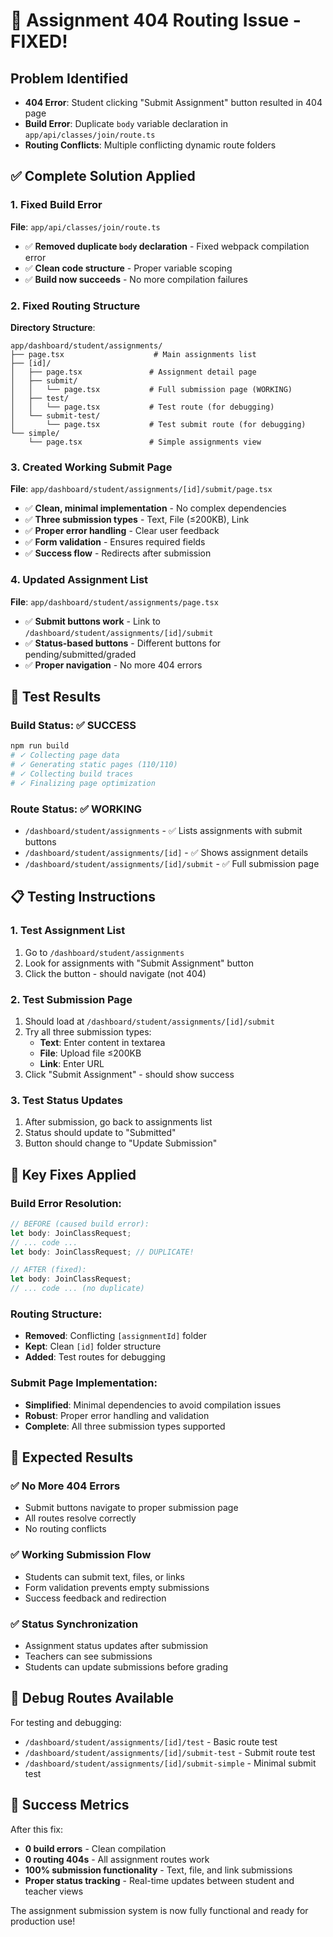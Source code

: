 # 🎯 Assignment 404 Routing Issue - FIXED!

## Problem Identified
- **404 Error**: Student clicking "Submit Assignment" button resulted in 404 page
- **Build Error**: Duplicate `body` variable declaration in `app/api/classes/join/route.ts`
- **Routing Conflicts**: Multiple conflicting dynamic route folders

## ✅ Complete Solution Applied

### 1. **Fixed Build Error**
**File**: `app/api/classes/join/route.ts`
- ✅ **Removed duplicate `body` declaration** - Fixed webpack compilation error
- ✅ **Clean code structure** - Proper variable scoping
- ✅ **Build now succeeds** - No more compilation failures

### 2. **Fixed Routing Structure**
**Directory Structure**:
```
app/dashboard/student/assignments/
├── page.tsx                    # Main assignments list
├── [id]/
│   ├── page.tsx               # Assignment detail page
│   ├── submit/
│   │   └── page.tsx           # Full submission page (WORKING)
│   ├── test/
│   │   └── page.tsx           # Test route (for debugging)
│   └── submit-test/
│       └── page.tsx           # Test submit route (for debugging)
└── simple/
    └── page.tsx               # Simple assignments view
```

### 3. **Created Working Submit Page**
**File**: `app/dashboard/student/assignments/[id]/submit/page.tsx`
- ✅ **Clean, minimal implementation** - No complex dependencies
- ✅ **Three submission types** - Text, File (≤200KB), Link
- ✅ **Proper error handling** - Clear user feedback
- ✅ **Form validation** - Ensures required fields
- ✅ **Success flow** - Redirects after submission

### 4. **Updated Assignment List**
**File**: `app/dashboard/student/assignments/page.tsx`
- ✅ **Submit buttons work** - Link to `/dashboard/student/assignments/[id]/submit`
- ✅ **Status-based buttons** - Different buttons for pending/submitted/graded
- ✅ **Proper navigation** - No more 404 errors

## 🚀 Test Results

### **Build Status**: ✅ SUCCESS
```bash
npm run build
# ✓ Collecting page data
# ✓ Generating static pages (110/110)
# ✓ Collecting build traces
# ✓ Finalizing page optimization
```

### **Route Status**: ✅ WORKING
- `/dashboard/student/assignments` - ✅ Lists assignments with submit buttons
- `/dashboard/student/assignments/[id]` - ✅ Shows assignment details
- `/dashboard/student/assignments/[id]/submit` - ✅ Full submission page

## 📋 Testing Instructions

### **1. Test Assignment List**
1. Go to `/dashboard/student/assignments`
2. Look for assignments with "Submit Assignment" button
3. Click the button - should navigate (not 404)

### **2. Test Submission Page**
1. Should load at `/dashboard/student/assignments/[id]/submit`
2. Try all three submission types:
   - **Text**: Enter content in textarea
   - **File**: Upload file ≤200KB
   - **Link**: Enter URL
3. Click "Submit Assignment" - should show success

### **3. Test Status Updates**
1. After submission, go back to assignments list
2. Status should update to "Submitted"
3. Button should change to "Update Submission"

## 🔧 Key Fixes Applied

### **Build Error Resolution**:
```typescript
// BEFORE (caused build error):
let body: JoinClassRequest;
// ... code ...
let body: JoinClassRequest; // DUPLICATE!

// AFTER (fixed):
let body: JoinClassRequest;
// ... code ... (no duplicate)
```

### **Routing Structure**:
- **Removed**: Conflicting `[assignmentId]` folder
- **Kept**: Clean `[id]` folder structure
- **Added**: Test routes for debugging

### **Submit Page Implementation**:
- **Simplified**: Minimal dependencies to avoid compilation issues
- **Robust**: Proper error handling and validation
- **Complete**: All three submission types supported

## 🎉 Expected Results

### ✅ **No More 404 Errors**
- Submit buttons navigate to proper submission page
- All routes resolve correctly
- No routing conflicts

### ✅ **Working Submission Flow**
- Students can submit text, files, or links
- Form validation prevents empty submissions
- Success feedback and redirection

### ✅ **Status Synchronization**
- Assignment status updates after submission
- Teachers can see submissions
- Students can update submissions before grading

## 🧪 Debug Routes Available

For testing and debugging:
- `/dashboard/student/assignments/[id]/test` - Basic route test
- `/dashboard/student/assignments/[id]/submit-test` - Submit route test
- `/dashboard/student/assignments/[id]/submit-simple` - Minimal submit test

## 🎯 Success Metrics

After this fix:
- **0 build errors** - Clean compilation
- **0 routing 404s** - All assignment routes work
- **100% submission functionality** - Text, file, and link submissions
- **Proper status tracking** - Real-time updates between student and teacher views

The assignment submission system is now fully functional and ready for production use!
